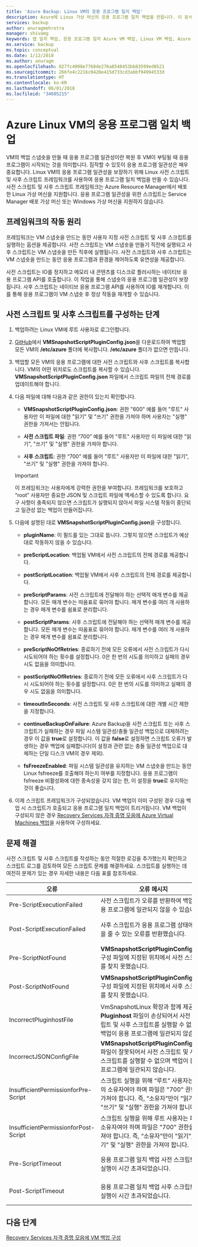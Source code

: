 ```yaml
---
title: 'Azure Backup: Linux VM의 응용 프로그램 일치 백업'
description: Azure에 Linux 가상 머신의 응용 프로그램 일치 백업을 만듭니다. 이 문서에서는 Azure 배포 Linux VM을 백업하는 스크립트 프레임워크를 구성하는 내용에 대해 설명합니다. 이 문서에는 문제 해결 정보도 포함되어 있습니다.
services: backup
author: anuragmehrotra
manager: shivamg
keywords: 앱 일치 백업, 응용 프로그램 일치 Azure VM 백업, Linux VM 백업, Azure Backup
ms.service: backup
ms.topic: conceptual
ms.date: 1/12/2018
ms.author: anuragm
ms.openlocfilehash: 027fc4098e7760de276a8548453bb83599ed0521
ms.sourcegitcommit: 266fe4c2216c0420e415d733cd3abbf94994533d
ms.translationtype: HT
ms.contentlocale: ko-KR
ms.lasthandoff: 06/01/2018
ms.locfileid: "34605215"
---
```

# <a name="application-consistent-backup-of-azure-linux-vms"></a>Azure Linux VM의 응용 프로그램 일치 백업

VM의 백업 스냅숏을 만들 때 응용 프로그램 일관성이란 복원 후 VM이 부팅될 때 응용 프로그램이 시작되는 것을 의미합니다. 짐작할 수 있듯이 응용 프로그램 일관성은 매우 중요합니다. Linux VM의 응용 프로그램 일관성을 보장하기 위해 Linux 사전 스크립트 및 사후 스크립트 프레임워크를 사용하여 응용 프로그램 일치 백업을 만들 수 있습니다. 사전 스크립트 및 사후 스크립트 프레임워크는 Azure Resource Manager에서 배포한 Linux 가상 머신을 지원합니다. 응용 프로그램 일관성을 위한 스크립트는 Service Manager 배포 가상 머신 또는 Windows 가상 머신을 지원하지 않습니다.

## <a name="how-the-framework-works"></a>프레임워크의 작동 원리

프레임워크는 VM 스냅숏을 만드는 동안 사용자 지정 사전 스크립트 및 사후 스크립트를 실행하는 옵션을 제공합니다. 사전 스크립트는 VM 스냅숏을 만들기 직전에 실행되고 사후 스크립트는 VM 스냅숏을 만든 직후에 실행됩니다. 사전 스크립트와 사후 스크립트는 VM 스냅숏을 만드는 동안 응용 프로그램과 환경을 제어하도록 유연성을 제공합니다.

사전 스크립트는 IO를 정지하고 메모리 내 콘텐츠를 디스크로 플러시하는 네이티브 응용 프로그램 API를 호출합니다. 이 작업을 통해 스냅숏의 응용 프로그램 일관성이 보장됩니다. 사후 스크립트는 네이티브 응용 프로그램 API를 사용하여 IO를 재개합니다. 이를 통해 응용 프로그램이 VM 스냅숏 후 정상 작동을 재개할 수 있습니다.

## <a name="steps-to-configure-pre-script-and-post-script"></a>사전 스크립트 및 사후 스크립트를 구성하는 단계

1. 백업하려는 Linux VM에 루트 사용자로 로그인합니다.

2. [GitHub](https://github.com/MicrosoftAzureBackup/VMSnapshotPluginConfig)에서 **VMSnapshotScriptPluginConfig.json**을 다운로드하여 백업할 모든 VM의 **/etc/azure** 폴더에 복사합니다. **/etc/azure** 폴더가 없으면 만듭니다.

3. 백업할 모든 VM의 응용 프로그램에 대한 사전 스크립트와 사후 스크립트를 복사합니다. VM의 어떤 위치로도 스크립트를 복사할 수 있습니다. **VMSnapshotScriptPluginConfig.json** 파일에서 스크립트 파일의 전체 경로를 업데이트해야 합니다.

4. 다음 파일에 대해 다음과 같은 권한이 있는지 확인합니다.

   - **VMSnapshotScriptPluginConfig.json**: 권한 "600" 예를 들어 "루트" 사용자만 이 파일에 대한 "읽기" 및 "쓰기" 권한을 가져야 하며 사용자는 "실행" 권한을 가져서는 안됩니다.

   - **사전 스크립트 파일**: 권한 “700”  예를 들어 "루트" 사용자만 이 파일에 대한 "읽기", "쓰기" 및 "실행" 권한을 가져야 합니다.
  
   - **사후 스크립트**: 권한 “700” 예를 들어 "루트" 사용자만 이 파일에 대한 "읽기", "쓰기" 및 "실행" 권한을 가져야 합니다.

   > [!Important]
   > 이 프레임워크는 사용자에게 강력한 권한을 부여합니다. 프레임워크를 보호하고 “root” 사용자만 중요한 JSON 및 스크립트 파일에 액세스할 수 있도록 합니다.
   > 요구 사항이 충족되지 않으면 스크립트가 실행되지 않아서 파일 시스템 작동이 중단되고 일관성 없는 백업이 만들어집니다.
   >

5. 다음에 설명된 대로 **VMSnapshotScriptPluginConfig.json**을 구성합니다.
    - **pluginName**: 이 필드를 있는 그대로 둡니다. 그렇지 않으면 스크립트가 예상대로 작동하지 않을 수 있습니다.

    - **preScriptLocation**: 백업될 VM에서 사전 스크립트의 전체 경로를 제공합니다.

    - **postScriptLocation**: 백업될 VM에서 사후 스크립트의 전체 경로를 제공합니다.

    - **preScriptParams**: 사전 스크립트에 전달해야 하는 선택적 매개 변수를 제공합니다. 모든 매개 변수는 따옴표로 묶어야 합니다. 매개 변수를 여러 개 사용하는 경우 매개 변수를 쉼표로 분리합니다.

    - **postScriptParams**: 사후 스크립트에 전달해야 하는 선택적 매개 변수를 제공합니다. 모든 매개 변수는 따옴표로 묶어야 합니다. 매개 변수를 여러 개 사용하는 경우 매개 변수를 쉼표로 분리합니다.

    - **preScriptNoOfRetries**: 종료하기 전에 모든 오류에서 사전 스크립트가 다시 시도되어야 하는 횟수를 설정합니다. 0은 한 번의 시도를 의미하고 실패의 경우 시도 없음을 의미합니다.

    - **postScriptNoOfRetries**: 종료하기 전에 모든 오류에서 사후 스크립트가 다시 시도되어야 하는 횟수를 설정합니다. 0은 한 번의 시도를 의미하고 실패의 경우 시도 없음을 의미합니다.
    
    - **timeoutInSeconds**: 사전 스크립트 및 사후 스크립트에 대한 개별 시간 제한을 지정합니다.

    - **continueBackupOnFailure**: Azure Backup을 사전 스크립트 또는 사후 스크립트가 실패하는 경우 파일 시스템 일관성/충돌 일관성 백업으로 대체하려는 경우 이 값을 **true**로 설정합니다. 이 값을 **false**로 설정하면 스크립트 오류가 발생하는 경우 백업에 실패합니다(이 설정과 관련 없는 충돌 일관성 백업으로 대체하는 단일 디스크 VM의 경우 제외).

    - **fsFreezeEnabled**: 파일 시스템 일관성을 유지하는 VM 스냅숏을 만드는 동안 Linux fsfreeze를 호출해야 하는지 여부를 지정합니다. 응용 프로그램이 fsfreeze 비활성화에 대한 종속성을 갖지 않는 한, 이 설정을 **true**로 유지하는 것이 좋습니다.

6. 이제 스크립트 프레임워크가 구성되었습니다. VM 백업이 이미 구성된 경우 다음 백업 시 스크립트가 호출되고 응용 프로그램 일치 백업이 트리거됩니다. VM 백업이 구성되지 않은 경우 [Recovery Services 자격 증명 모음에 Azure Virtual Machines 백업](https://docs.microsoft.com/azure/backup/backup-azure-vms-first-look-arm)을 사용하여 구성하세요.

## <a name="troubleshooting"></a>문제 해결

사전 스크립트 및 사후 스크립트를 작성하는 동안 적절한 로깅을 추가했는지 확인하고 스크립트 로그를 검토하여 모든 스크립트 문제를 해결하세요. 스크립트를 실행하는 데 여전히 문제가 있는 경우 자세한 내용은 다음 표를 참조하세요.

| 오류 | 오류 메시지 | 권장 작업 |
| ------------------------ | -------------- | ------------------ |
| Pre-ScriptExecutionFailed |사전 스크립트가 오류를 반환하여 백업이 응용 프로그램에 일관되지 않을 수 있습니다.   | 이 문제를 해결하려면 스크립트에 대한 오류 로그를 확인하세요.|  
|   Post-ScriptExecutionFailed |    사후 스크립트가 응용 프로그램 상태에 영향을 줄 수 있는 오류를 반환했습니다. |    이 문제를 해결하려면 스크립트에 대한 오류 로그를 확인하고 응용 프로그램 상태를 확인하세요. |
| Pre-ScriptNotFound |  **VMSnapshotScriptPluginConfig.json** 구성 파일에 지정된 위치에서 사전 스크립트를 찾지 못했습니다. |   응용 프로그램 일관성 백업을 위해 사전 스크립트가 구성 파일에 지정된 경로에 있는지 확인하세요.|
| Post-ScriptNotFound | **VMSnapshotScriptPluginConfig.json** 구성 파일에 지정된 위치에서 사후 스크립트를 찾지 못했습니다. |   응용 프로그램 일관성 백업을 위해 사후 스크립트가 구성 파일에 지정된 경로에 있는지 확인하세요.|
| IncorrectPluginhostFile | VmSnapshotLinux 확장과 함께 제공되는 **Pluginhost** 파일이 손상되어서 사전 스크립트 및 사후 스크립트를 실행할 수 없으며 백업이 응용 프로그램에 일관되지 않습니다. | **VmSnapshotLinux** 확장을 제거하세요. 문제를 해결하기 위해 다음 백업과 함께 자동으로 다시 설치됩니다. |
| IncorrectJSONConfigFile | **VMSnapshotScriptPluginConfig.json** 파일이 잘못되어서 사전 스크립트 및 사후 스크립트를 실행할 수 없으며 백업이 응용 프로그램에 일관되지 않습니다. | [GitHub](https://github.com/MicrosoftAzureBackup/VMSnapshotPluginConfig)에서 복사본을 다운로드하고 다시 구성하세요. |
| InsufficientPermissionforPre-Script | 스크립트 실행을 위해 “루트” 사용자는 파일의 소유자여야 하며 파일은 "700" 권한을 가져야 합니다. 즉, “소유자”만이 "읽기", "쓰기" 및 "실행" 권한을 가져야 합니다. | "루트" 사용자가 스크립트 파일의 "소유자"이고 “소유자”만이 "읽기", "쓰기" 및 "실행" 권한을 갖는지 확인합니다. |
| InsufficientPermissionforPost-Script | 스크립트 실행을 위해 루트 사용자는 파일의 소유자여야 하며 파일은 "700" 권한을 가져야 합니다. 즉, “소유자”만이 "읽기", "쓰기" 및 "실행" 권한을 가져야 합니다. | "루트" 사용자가 스크립트 파일의 "소유자"이고 “소유자”만이 "읽기", "쓰기" 및 "실행" 권한을 갖는지 확인합니다. |
| Pre-ScriptTimeout | 응용 프로그램 일치 백업 사전 스크립트의 실행이 시간 초과되었습니다. | 스크립트를 확인하고 **/etc/azure**에 있는 **VMSnapshotScriptPluginConfig.json** 파일에서 시간 제한을 늘립니다. |
| Post-ScriptTimeout | 응용 프로그램 일치 백업 사후 스크립트의 실행이 시간 초과되었습니다. | 스크립트를 확인하고 **/etc/azure**에 있는 **VMSnapshotScriptPluginConfig.json** 파일에서 시간 제한을 늘립니다. |

## <a name="next-steps"></a>다음 단계
[Recovery Services 자격 증명 모음에 VM 백업 구성](https://docs.microsoft.com/azure/backup/backup-azure-arm-vms)

